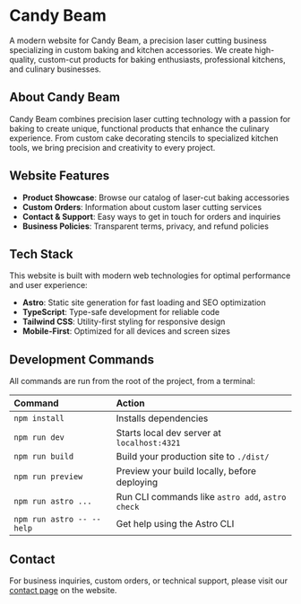 # Candy Beam

A modern website for Candy Beam, a precision laser cutting business specializing in custom baking and kitchen accessories. We create high-quality, custom-cut products for baking enthusiasts, professional kitchens, and culinary businesses.

## About Candy Beam

Candy Beam combines precision laser cutting technology with a passion for baking to create unique, functional products that enhance the culinary experience. From custom cake decorating stencils to specialized kitchen tools, we bring precision and creativity to every project.

## Website Features

- **Product Showcase**: Browse our catalog of laser-cut baking accessories
- **Custom Orders**: Information about custom laser cutting services
- **Contact & Support**: Easy ways to get in touch for orders and inquiries
- **Business Policies**: Transparent terms, privacy, and refund policies

## Tech Stack

This website is built with modern web technologies for optimal performance and user experience:

- **Astro**: Static site generation for fast loading and SEO optimization
- **TypeScript**: Type-safe development for reliable code
- **Tailwind CSS**: Utility-first styling for responsive design
- **Mobile-First**: Optimized for all devices and screen sizes

## Development Commands

All commands are run from the root of the project, from a terminal:

| Command                   | Action                                           |
| :------------------------ | :----------------------------------------------- |
| `npm install`             | Installs dependencies                            |
| `npm run dev`             | Starts local dev server at `localhost:4321`      |
| `npm run build`           | Build your production site to `./dist/`          |
| `npm run preview`         | Preview your build locally, before deploying     |
| `npm run astro ...`       | Run CLI commands like `astro add`, `astro check` |
| `npm run astro -- --help` | Get help using the Astro CLI                     |

## Contact

For business inquiries, custom orders, or technical support, please visit our [contact page](./src/pages/contact.astro) on the website.
